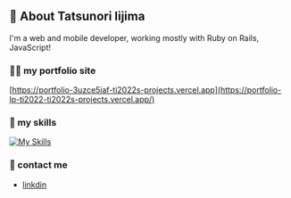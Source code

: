 ## 🙋 About Tatsunori Iijima
I'm a web and mobile developer, working mostly with Ruby on Rails, JavaScript! 

### 👨‍💻 my portfolio site
[https://portfolio-3uzce5iaf-ti2022s-projects.vercel.app](https://portfolio-lp-ti2022-ti2022s-projects.vercel.app/)

### 🌱 my skills
[![My Skills](https://skillicons.dev/icons?i=ts,js,python,dart,ruby,nodejs,html,css,sass,tailwind,react,nextjs,vue,nuxtjs,express,nestjs,flutter,docker,aws,gcp,graphql,mysql,postgres,firebase,supabase,prisma,jest,npm,yarn,webpack&perline=10)](https://skillicons.dev)


### 📩 contact me
*  [linkdin](https://www.linkedin.com/in/%E8%BE%B0%E5%89%87-%E9%A3%AF%E5%B3%B6-88953a34a/)
